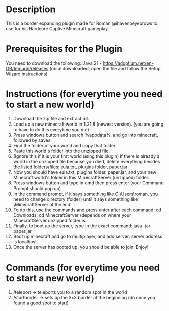 # Description
This is a border expanding plugin made for Roman @ihavenoeyebrows to use for his Hardcore Captive Minecraft gameplay.

# Prerequisites for the Plugin
You need to download the following:
Java 21 - https://adoptium.net/en-GB/temurin/releases (once downloaded, open the file and follow the Setup Wizard instructions)

# Instructions (for everytime you need to start a new world)
1. Download the zip file and extract all.
2. Load up a new minecraft world in 1.21.8 (newest version). (you are going to have to do this everytime you die)
3. Press windows button and search %appdata%, and go into minecraft, followed by saves.
4. Find the folder of your world and copy that folder.
5. Paste this world's folder into the unzipped file.
6. (Ignore this if it is your first world using this plugin) If there is already a world in the unzipped file because you died, delete everything besides the listed folders/files: eula.txt, plugins folder, paper.jar
7. Now you should have eula.txt, plugins folder, paper.jar, and your new Minecraft world's folder in this MinecraftServer (unzipped) folder.
8. Press windows button and type in cmd then press enter (your Command Prompt should pop up)
9. In the command prompt, if it says something like C:\Users\roman, you need to change directory (folder) until it says something like \MinecraftServer at the end.
10. To do this, use the commands and press enter after each command: cd Downloads, cd MinecraftServer (depends on where your MinecraftServer unzipped folder is.
11. Finally, to boot up the server, type in the exact command: java -jar paper.jar
12. Boot up minecraft and go to multiplayer, and add server: server address is localhost
13. Once the server has booted up, you should be able to join. Enjoy!

# Commands (for everytime you need to start a new world)
1. /teleport -> teleports you to a random spot in the world
2. /startborder -> sets up the 3x3 border at the beginning (do once you found a good spot to start)
